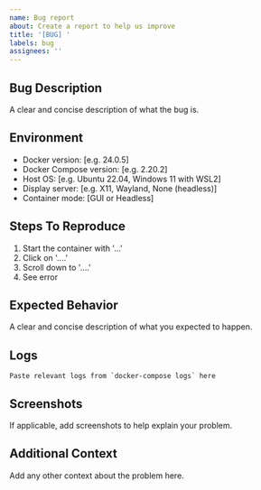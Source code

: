 ```yaml
---
name: Bug report
about: Create a report to help us improve
title: '[BUG] '
labels: bug
assignees: ''
---
```


## Bug Description
A clear and concise description of what the bug is.

## Environment
- Docker version: [e.g. 24.0.5]
- Docker Compose version: [e.g. 2.20.2]
- Host OS: [e.g. Ubuntu 22.04, Windows 11 with WSL2]
- Display server: [e.g. X11, Wayland, None (headless)]
- Container mode: [GUI or Headless]

## Steps To Reproduce
1. Start the container with '...'
2. Click on '....'
3. Scroll down to '....'
4. See error

## Expected Behavior
A clear and concise description of what you expected to happen.

## Logs
```
Paste relevant logs from `docker-compose logs` here
```

## Screenshots
If applicable, add screenshots to help explain your problem.

## Additional Context
Add any other context about the problem here.